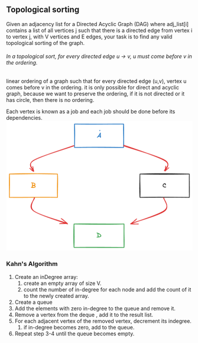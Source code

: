 ## Topological sorting

Given an adjacency list for a Directed Acyclic Graph (DAG) where adj_list[i] contains a list of all vertices j such that there is a directed edge from vertex i to vertex j, with V vertices and E edges, your task is to find any valid topological sorting of the graph.

###### In a topological sort, for every directed edge u -> v, u must come before v in the ordering.

linear ordering of a graph such that for every directed edge (u,v), vertex u comes before v in the ordering.
it is only possible for direct and acyclic graph, because we want to preserve the ordering, if it is not directed or it has circle, then there is no ordering.

Each vertex is known as a job and each job should be done before its dependencies.
<img src="../../assets/graph/topo.png">

### Kahn's Algorithm

1. Create an inDegree array:
   1. create an empty array of size V.
   2. count the number of in-degree for each node and add the count of it to the newly created array.
2. Create a queue
3. Add the elements with zero in-degree to the queue and remove it.
4. Remove a vertex from the deque , add it to the result list.
5. For each adjacent vertex of the removed vertex, decrement its indegree.
   1. if in-degree becomes zero, add to the queue.
6. Repeat step 3-4 until the queue becomes empty.
